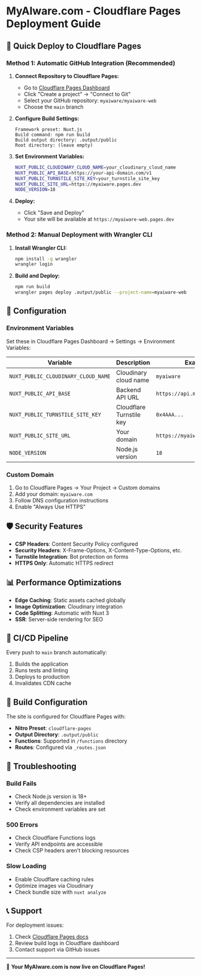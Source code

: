 # MyAIware.com - Cloudflare Pages Deployment Guide

## 🚀 Quick Deploy to Cloudflare Pages

### Method 1: Automatic GitHub Integration (Recommended)

1. **Connect Repository to Cloudflare Pages:**
   - Go to [Cloudflare Pages Dashboard](https://dash.cloudflare.com/pages)
   - Click "Create a project" → "Connect to Git"
   - Select your GitHub repository: `myaiware/myaiware-web`
   - Choose the `main` branch

2. **Configure Build Settings:**
   ```
   Framework preset: Nuxt.js
   Build command: npm run build
   Build output directory: .output/public
   Root directory: (leave empty)
   ```

3. **Set Environment Variables:**
   ```bash
   NUXT_PUBLIC_CLOUDINARY_CLOUD_NAME=your_cloudinary_cloud_name
   NUXT_PUBLIC_API_BASE=https://your-api-domain.com/v1
   NUXT_PUBLIC_TURNSTILE_SITE_KEY=your_turnstile_site_key
   NUXT_PUBLIC_SITE_URL=https://myaiware.pages.dev
   NODE_VERSION=18
   ```

4. **Deploy:**
   - Click "Save and Deploy"
   - Your site will be available at `https://myaiware-web.pages.dev`

### Method 2: Manual Deployment with Wrangler CLI

1. **Install Wrangler CLI:**
   ```bash
   npm install -g wrangler
   wrangler login
   ```

2. **Build and Deploy:**
   ```bash
   npm run build
   wrangler pages deploy .output/public --project-name=myaiware-web
   ```

## 🔧 Configuration

### Environment Variables

Set these in Cloudflare Pages Dashboard → Settings → Environment Variables:

| Variable | Description | Example |
|----------|-------------|---------|
| `NUXT_PUBLIC_CLOUDINARY_CLOUD_NAME` | Cloudinary cloud name | `myaiware` |
| `NUXT_PUBLIC_API_BASE` | Backend API URL | `https://api.myaiware.com/v1` |
| `NUXT_PUBLIC_TURNSTILE_SITE_KEY` | Cloudflare Turnstile key | `0x4AAA...` |
| `NUXT_PUBLIC_SITE_URL` | Your domain | `https://myaiware.com` |
| `NODE_VERSION` | Node.js version | `18` |

### Custom Domain

1. Go to Cloudflare Pages → Your Project → Custom domains
2. Add your domain: `myaiware.com`
3. Follow DNS configuration instructions
4. Enable "Always Use HTTPS"

## 🛡️ Security Features

- **CSP Headers**: Content Security Policy configured
- **Security Headers**: X-Frame-Options, X-Content-Type-Options, etc.
- **Turnstile Integration**: Bot protection on forms
- **HTTPS Only**: Automatic HTTPS redirect

## 📊 Performance Optimizations

- **Edge Caching**: Static assets cached globally
- **Image Optimization**: Cloudinary integration
- **Code Splitting**: Automatic with Nuxt 3
- **SSR**: Server-side rendering for SEO

## 🔄 CI/CD Pipeline

Every push to `main` branch automatically:
1. Builds the application
2. Runs tests and linting
3. Deploys to production
4. Invalidates CDN cache

## 📝 Build Configuration

The site is configured for Cloudflare Pages with:
- **Nitro Preset**: `cloudflare-pages`
- **Output Directory**: `.output/public`
- **Functions**: Supported in `/functions` directory
- **Routes**: Configured via `_routes.json`

## 🐛 Troubleshooting

### Build Fails
- Check Node.js version is 18+
- Verify all dependencies are installed
- Check environment variables are set

### 500 Errors
- Check Cloudflare Functions logs
- Verify API endpoints are accessible
- Check CSP headers aren't blocking resources

### Slow Loading
- Enable Cloudflare caching rules
- Optimize images via Cloudinary
- Check bundle size with `nuxt analyze`

## 📞 Support

For deployment issues:
1. Check [Cloudflare Pages docs](https://developers.cloudflare.com/pages/)
2. Review build logs in Cloudflare dashboard
3. Contact support via GitHub issues

---

🎉 **Your MyAIware.com is now live on Cloudflare Pages!**
